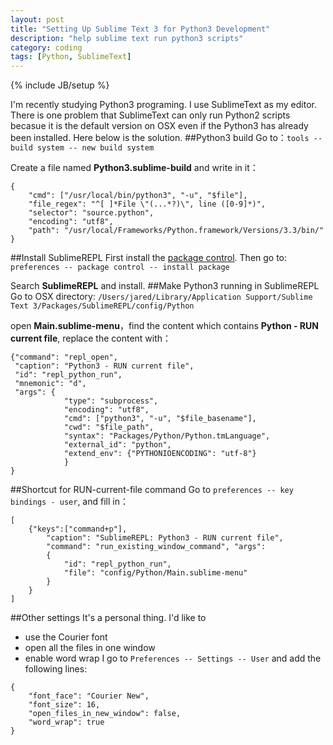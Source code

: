 ```yaml
---
layout: post
title: "Setting Up Sublime Text 3 for Python3 Development"
description: "help sublime text run python3 scripts"
category: coding
tags: [Python, SublimeText]
---
```

{% include JB/setup %}

I'm recently studying Python3 programing. I use SublimeText as my editor. There is one problem that SublimeText can only run Python2 scripts becasue it is the default version on OSX even if the Python3 has already been installed. Here below is the solution.
##Python3 build
Go to：`tools -- build system -- new build system`

Create a file named **Python3.sublime-build** and write in it：

    {
        "cmd": ["/usr/local/bin/python3", "-u", "$file"],
        "file_regex": "^[ ]*File \"(...*?)\", line ([0-9]*)",
        "selector": "source.python",
        "encoding": "utf8",
        "path": "/usr/local/Frameworks/Python.framework/Versions/3.3/bin/"
    }

##Install SublimeREPL
First install the [package control](https://sublime.wbond.net/installation#st3). Then go to: 
`preferences -- package control -- install package`

Search **SublimeREPL** and install.
##Make Python3 running in SublimeREPL
Go to OSX directory: 
`/Users/jared/Library/Application Support/Sublime Text 3/Packages/SublimeREPL/config/Python`

open **Main.sublime-menu**，find the content which contains **Python - RUN current file**, replace the content with：

    {"command": "repl_open",
     "caption": "Python3 - RUN current file",
     "id": "repl_python_run",
     "mnemonic": "d",
     "args": {
                "type": "subprocess",
                "encoding": "utf8",
                "cmd": ["python3", "-u", "$file_basename"],
                "cwd": "$file_path",
                "syntax": "Packages/Python/Python.tmLanguage",
                "external_id": "python",
                "extend_env": {"PYTHONIOENCODING": "utf-8"}
                }
    }

##Shortcut for RUN-current-file command
Go to `preferences -- key bindings - user`, and fill in：

    [ 
        {"keys":["command+p"],
            "caption": "SublimeREPL: Python3 - RUN current file",
            "command": "run_existing_window_command", "args":
            {
                "id": "repl_python_run",
                "file": "config/Python/Main.sublime-menu"
            }
        }
    ]

##Other settings
It's a personal thing. I'd like to 
* use the Courier font
* open all the files in one window
* enable word wrap
I go to `Preferences -- Settings -- User` and add the following lines:

```
{
    "font_face": "Courier New",
    "font_size": 16,
    "open_files_in_new_window": false,
    "word_wrap": true
}
```
